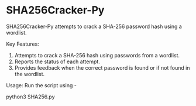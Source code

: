 # SHA256Cracker-Py
SHA256Cracker-Py attempts to crack a SHA-256 password hash using a wordlist.

Key Features:
1. Attempts to crack a SHA-256 hash using passwords from a wordlist.
2. Reports the status of each attempt.
3. Provides feedback when the correct password is found or if not found in the wordlist.

Usage:
Run the script using - 

python3 SHA256.py <hash>


